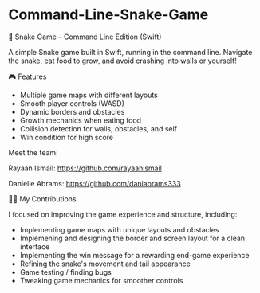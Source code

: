 # Command-Line-Snake-Game

🐍 Snake Game – Command Line Edition (Swift)

A simple Snake game built in Swift, running in the command line. Navigate the snake, eat food to grow, and avoid crashing into walls or yourself!

🎮 Features

- Multiple game maps with different layouts
- Smooth player controls (WASD)
- Dynamic borders and obstacles
- Growth mechanics when eating food
- Collision detection for walls, obstacles, and self
- Win condition for high score

Meet the team:

Rayaan Ismail: https://github.com/rayaanismail

Danielle Abrams: https://github.com/daniabrams333

👩‍💻 My Contributions

I focused on improving the game experience and structure, including:

- Implementing game maps with unique layouts and obstacles
- Implemening and designing the border and screen layout for a clean interface
- Implementing the win message for a rewarding end-game experience
- Refining the snake's movement and tail appearance
- Game testing / finding bugs
- Tweaking game mechanics for smoother controls
